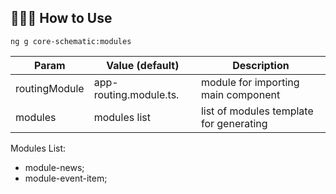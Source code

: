 ## 👨🏻‍🏫 How to Use

```
ng g core-schematic:modules
```


Param            |  Value  (default)                | Description
---------------- |----------------------------------|------------------------------------
routingModule    | app-routing.module.ts.           | module for importing main component
modules          | modules list                     | list of modules template for generating

Modules List:
- module-news;
- module-event-item;


